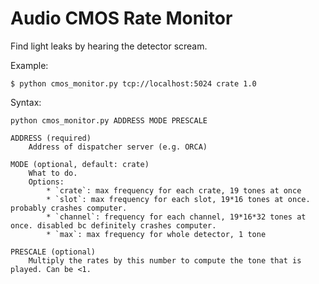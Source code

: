Audio CMOS Rate Monitor
=======================
Find light leaks by hearing the detector scream.

Example:

    $ python cmos_monitor.py tcp://localhost:5024 crate 1.0

Syntax:

    python cmos_monitor.py ADDRESS MODE PRESCALE

    ADDRESS (required)
        Address of dispatcher server (e.g. ORCA)

    MODE (optional, default: crate)
        What to do.
        Options:
            * `crate`: max frequency for each crate, 19 tones at once
            * `slot`: max frequency for each slot, 19*16 tones at once. probably crashes computer.
            * `channel`: frequency for each channel, 19*16*32 tones at once. disabled bc definitely crashes computer.
            * `max`: max frequency for whole detector, 1 tone

    PRESCALE (optional)
        Multiply the rates by this number to compute the tone that is played. Can be <1.

